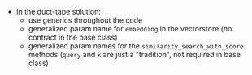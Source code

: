 - in the duct-tape solution:
    - use generics throughout the code
    - generalized param name for `embedding` in the vectorstore (no contract in the base class)
    - generalized param names for the `similarity_search_with_score` methods (`query` and `k` are just a "tradition", not required in base class)

